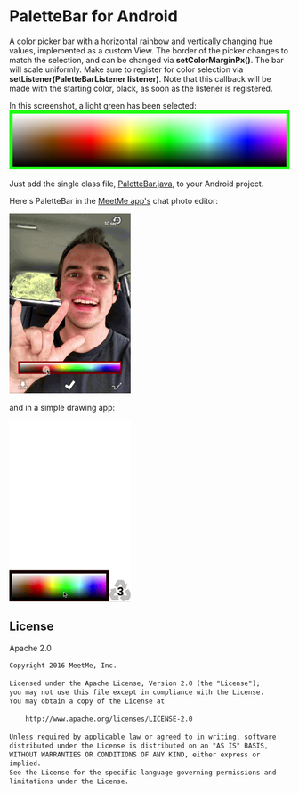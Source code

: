 PaletteBar for Android
==========

A color picker bar with a horizontal rainbow and vertically changing hue values, implemented as a custom View. The border of the picker changes to match the selection, and can be changed via <b>setColorMarginPx()</b>.
The bar will scale uniformly. Make sure to register for color selection via <b>setListener(PaletteBarListener listener)</b>. Note that this callback will be made with the starting color, black, as soon as the listener is registered.

In this screenshot, a light green has been selected:
![ScreenShot](/screenshots/paletteBarScreenshot.png)


Just add the single class file, [PaletteBar.java](PaletteBar.java), to your Android project.

Here's PaletteBar in the [MeetMe app's](https://play.google.com/store/apps/details?id=com.myyearbook.m) chat photo editor:

![ScreenShot](/screenshots/selfiePaletteBar.gif)

and in a simple drawing app:

![ScreenShot](/screenshots/simpleDrawUse.gif)


## License

 Apache 2.0

    Copyright 2016 MeetMe, Inc.

    Licensed under the Apache License, Version 2.0 (the "License");
    you may not use this file except in compliance with the License.
    You may obtain a copy of the License at

        http://www.apache.org/licenses/LICENSE-2.0

    Unless required by applicable law or agreed to in writing, software
    distributed under the License is distributed on an "AS IS" BASIS,
    WITHOUT WARRANTIES OR CONDITIONS OF ANY KIND, either express or implied.
    See the License for the specific language governing permissions and
    limitations under the License.
